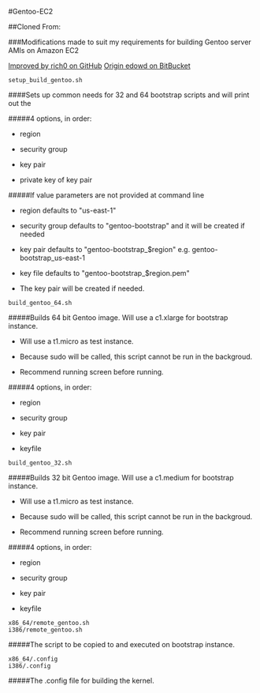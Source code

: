 #Gentoo-EC2

##Cloned From:

###Modifications made to suit my requirements for building Gentoo server AMIs on Amazon EC2

[Improved by rich0 on GitHub](http://github.com/rich0) 
[Origin edowd on BitBucket](https://bitbucket.org/edowd)


```
setup_build_gentoo.sh
```

####Sets up common needs for 32 and 64 bootstrap scripts and will print out the 

#####4 options, in order:

* region

* security group

* key pair

* private key of key pair

#####If value parameters are not provided at command line

* region defaults to "us-east-1"

* security group defaults to "gentoo-bootstrap" and it will be created if needed

* key pair defaults to "gentoo-bootstrap_$region" e.g. gentoo-bootstrap_us-east-1

* key file defaults to "gentoo-bootstrap_$region.pem"

* The key pair will be created if needed.


```
build_gentoo_64.sh
```

#####Builds 64 bit Gentoo image. Will use a c1.xlarge for bootstrap instance.

* Will use a t1.micro as test instance.

* Because sudo will be called, this script cannot be run in the backgroud.

* Recommend running screen before running.

#####4 options, in order:

* region 

* security group

* key pair

* keyfile


```
build_gentoo_32.sh
```

#####Builds 32 bit Gentoo image. Will use a c1.medium for bootstrap instance.

* Will use a t1.micro as test instance.

* Because sudo will be called, this script cannot be run in the backgroud.

* Recommend running screen before running.

#####4 options, in order:

* region 

* security group

* key pair

* keyfile


```
x86_64/remote_gentoo.sh
i386/remote_gentoo.sh
```
#####The script to be copied to and executed on bootstrap instance.

```
x86_64/.config
i386/.config
```
#####The .config file for building the kernel.


